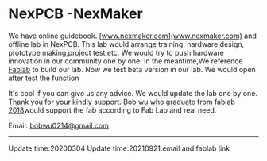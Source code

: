 # NexPCB -NexMaker

We have online guidebook. [www.nexmaker.com](www.nexmaker.com) and offline lab in NexPCB. This lab would arrange training, hardware design, prototype making,project test,etc. We would try to push hardware innovation in our community one by one. In the meantime,We reference [Fablab](http://fabacademy.org/)  to build our lab.   Now we test beta version in our lab. We would open after test the function 

It's cool if you can give us any advice. We would update the lab one by one. Thank you for your kindly support.
[Bob wu who graduate from fablab 2018](http://fab.academany.org/2018/labs/fablaboshanghai/students/bob-wu/)would support the fab according to  Fab Lab and real need.

Email: [bobwu0214@gmail.com](bobwu0214@gmail.com)



*****

Update time:20200304
Update time:20210921:email and fablab link
